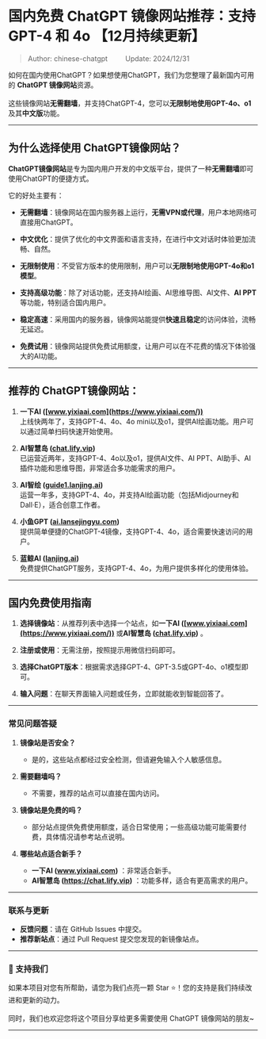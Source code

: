 # 国内免费 ChatGPT 镜像网站推荐：支持 GPT-4 和 4o 【12月持续更新】

> Author: chinese-chatgpt  &emsp;&emsp;  Update: 2024/12/31

如何在国内使用ChatGPT？如果想使用ChatGPT，我们为您整理了最新国内可用的 **ChatGPT 镜像网站**资源。 <br />
<br />
这些镜像网站**无需翻墙**，并支持ChatGPT-4，您可以**无限制地使用GPT-4o、o1**及其**中文版**功能。

---

## 为什么选择使用 ChatGPT镜像网站？

**ChatGPT镜像网站**是专为国内用户开发的中文版平台，提供了一种**无需翻墙**即可使用ChatGPT的便捷方式。

它的好处主要有：

- **无需翻墙**：镜像网站在国内服务器上运行，**无需VPN或代理**，用户本地网络可直接用ChatGPT。

- **中文优化**：提供了优化的中文界面和语言支持，在进行中文对话时体验更加流畅、自然。

- **无限制使用**：不受官方版本的使用限制，用户可以**无限制地使用GPT-4o和o1模型**。

- **支持高级功能**：除了对话功能，还支持AI绘画、AI思维导图、AI文件、**AI PPT**等功能，特别适合国内用户。

- **稳定高速**：采用国内的服务器，镜像网站能提供**快速且稳定**的访问体验，流畅无延迟。

- **免费试用**：镜像网站提供免费试用额度，让用户可以在不花费的情况下体验强大的AI功能。

---

## 推荐的 ChatGPT镜像网站：

1. **一下AI ([www.yixiaai.com](https://www.yixiaai.com/))**  
   上线快两年了，支持GPT-4、4o、4o mini以及o1，提供AI绘画功能。用户可以通过简单扫码快速开始使用。

2. **AI智慧岛 ([chat.lify.vip](https://chat.lify.vip/))**  
   已运营近两年，支持GPT-4、4o以及o1，提供AI文件、AI PPT、AI助手、AI插件功能和思维导图，非常适合多功能需求的用户。

3. **AI智绘 ([guide1.lanjing.ai](https://guide1.lanjing.ai/))**  
   运营一年多，支持GPT-4、4o，并支持AI绘画功能（包括Midjourney和Dall·E），适合创意工作者。

4. **小鱼GPT ([ai.lansejingyu.com](https://ai.lansejingyu.com/))**  
   提供简单便捷的ChatGPT-4镜像，支持GPT-4、4o，适合需要快速访问的用户。

5. **蓝鲸AI ([lanjing.ai](https://lanjing.ai/))**  
   免费提供ChatGPT服务，支持GPT-4、4o，为用户提供多样化的使用体验。

---

## 国内免费使用指南

1. **选择镜像站**：从推荐列表中选择一个站点，如**一下AI ([www.yixiaai.com](https://www.yixiaai.com/))** 或**AI智慧岛 ([chat.lify.vip](https://chat.lify.vip/))** 。

2. **注册或使用**：无需注册，按照提示用微信扫码即可。

3. **选择ChatGPT版本**：根据需求选择GPT-4、GPT-3.5或GPT-4o、o1模型即可。

4. **输入问题**：在聊天界面输入问题或任务，立即就能收到智能回答了。

---

### 常见问题答疑

1. **镜像站是否安全？**
   - 是的，这些站点都经过安全检测，但请避免输入个人敏感信息。

2. **需要翻墙吗？**
   - 不需要，推荐的站点可以直接在国内访问。

3. **镜像站是免费的吗？**
   - 部分站点提供免费使用额度，适合日常使用；一些高级功能可能需要付费，具体情况请参考站点说明。

4. **哪些站点适合新手？**
   - **一下AI (www.yixiaai.com)** ：非常适合新手。
   - **AI智慧岛 (https://chat.lify.vip)** ：功能多样，适合有更高需求的用户。

---

### 联系与更新

- **反馈问题**：请在 GitHub Issues 中提交。
- **推荐新站点**：通过 Pull Request 提交您发现的新镜像站点。

---

### 🌟 支持我们

如果本项目对您有所帮助，请您为我们点亮一颗 Star ⭐！您的支持是我们持续改进和更新的动力。<br />
<br />
同时，我们也欢迎您将这个项目分享给更多需要使用 ChatGPT 镜像网站的朋友~

---
